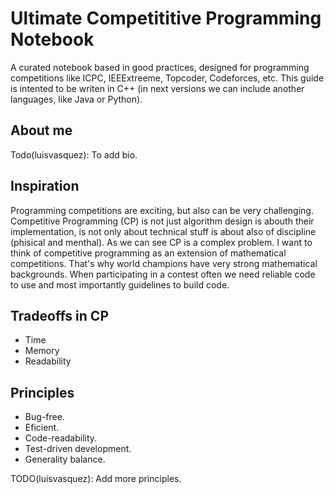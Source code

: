 # Ultimate Competititive Programming Notebook
A curated notebook based in good practices, designed for programming competitions like ICPC, IEEExtreeme, Topcoder, Codeforces,  etc.
This guide is intented to be writen in C++ (in next versions we can include another languages, like Java or Python).

## About me
Todo(luisvasquez): To add bio.

## Inspiration
Programming competitions are exciting, but also can be very challenging. Competitive Programming (CP) is not just algorithm design is abouth their implementation, is not only about technical stuff is about also of discipline (phisical and menthal).
As we can see CP is a complex problem. I want to think of competitive programming as an extension of mathematical competitions.
That's why world champions have very strong mathematical backgrounds.
When participating in a contest often we need reliable code to use and most importantly guidelines to build code.

## Tradeoffs in CP
 - Time
 - Memory
 - Readability

## Principles
- Bug-free.
- Eficient.
- Code-readability.
- Test-driven development.
- Generality balance.

TODO(luisvasquez): Add more principles.
